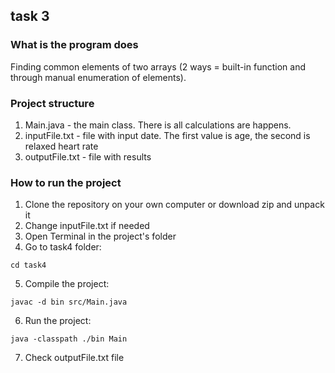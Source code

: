 ## task 3 
### What is the program does
Finding common elements of two arrays (2 ways = built-in function and through manual enumeration of elements).
### Project structure
1. Main.java - the main class. There is all calculations are happens.
2. inputFile.txt - file with input date. The first value is age, the second is relaxed heart rate
3. outputFile.txt - file with results
### How to run the project
1. Clone the repository on your own computer or download zip and unpack it
2. Change inputFile.txt if needed
3. Open Terminal in the project's folder
4. Go to task4 folder:
```
cd task4
```
5. Сompile the project:
```
javac -d bin src/Main.java
```
6. Run the project:
```
java -classpath ./bin Main
```
7. Check outputFile.txt file
